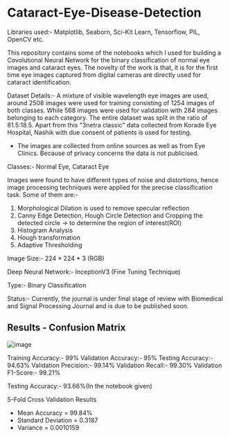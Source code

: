 # Cataract-Eye-Disease-Detection

Libraries used:- Matplotlib, Seaborn, Sci-Kit Learn, Tensorflow, PIL, OpenCV etc.

This repository contains some of the notebooks which I used for building a Covolutional Neural Network for the binary classification of normal eye images and cataract eyes. The novelty of the work is that, it is for the first time eye images captured from digital cameras are directly used for cataract identification. 

Dataset Details:- A mixture of visible wavelength eye images are used, around 2508 images were used for training consisting of 1254 images of both classes. While 568 images were used for validation with 284 images belonging to each category. The entire dataset was split in the ratio of 81.5:18.5. Apart from this "3netra classic" data collected from Korade Eye Hospital, Nashik with due consent of patients is used for testing.
* The images are collected from online sources as well as from Eye Clinics. Because of privacy concerns the data is not publicised.

Classes:- Normal Eye, Cataract Eye

Images were found to have different types of noise and distortions, hence image processing techniques were applied for the precise classification task.
Some of them are:-
1) Morphological Dilation is used to remove specular reflection
2) Canny Edge Detection, Hough Circle Detection and Cropping the detected circle -> to determine the region of interest(ROI)
3) Histogram Analysis 
4) Hough transformation
5) Adaptive Thresholding

Image Size:- 224 * 224 * 3 (RGB)

Deep Neural Network:- InceptionV3 (Fine Tuning Technique)

Type:- Binary Classification

Status:- Currently, the journal is under final stage of review with Biomedical and Signal Processing Journal and is due to be published soon.

## Results - Confusion Matrix
![image](https://user-images.githubusercontent.com/106440078/199012781-4c64c4d9-e1d7-415c-b75d-234d37f8d314.png)

Training Accuracy:- 99% 
Validation Accuracy:- 95%
Testing Accuracy:- 94.63%
Validation Precision:- 99.14% 
Validation Recall:- 99.30%
Validation F1-Score:- 99.21%

Testing Accuracy:- 93.66%(In the notebook given) 

5-Fold Cross Validation Results
* Mean Accuracy = 99.84%
* Standard Deviation = 0.3187
* Variance = 0.0010159

